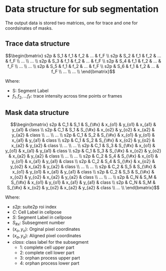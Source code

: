 # Data structure for sub segmentation

The output data is stored two matrices, one for trace and one for coordsinates of masks.


## Trace data structure
	
```math
\begin{bmatrix}
s2p & S_1 & f_1 & f_2 & ... & f_F \\ 
s2p & S_2 & f_1 & f_2 & ... & f_F \\
... \\
... \\
s2p & S_3 & f_1 & f_2 & ... & f_F \\
s2p & S_4 & f_1 & f_2 & ... & f_F \\
... \\
... \\

s2p & S_5 & f_1 & f_2 & ... & f_F \\
s2p & S_6 & f_1 & f_2 & ... & f_F \\
... \\
... \\
\end{bmatrix}
```

Where:
- S: Segment Label
- $f_1, f_2, ... f_F$: trace intensity across time points or frames


## Mask data structure

```math
\begin{bmatrix}
s2p & C_1 & S_1 & S_{\#x} & x_{o1} & y_{o1} & x_{a1} & y_{a1} & class \\
s2p & C_1 & S_1 & S_{\#x} & x_{o2} & y_{o2} & x_{a2} & y_{a2} & class \\
... \\
... \\
s2p & C_1 & S_2 & S_{\#x} & x_{o1} & y_{o1} & x_{a1} & y_{a1} & class \\
s2p & C_1 & S_2 & S_{\#x} & x_{o2} & y_{o2} & x_{a2} & y_{a2} & class \\
... \\
... \\
s2p & C_1 & S_3 & S_{\#x} & x_{o1} & y_{o1} & x_{a1} & y_{a1} & class \\
s2p & C_1 & S_3 & S_{\#x} & x_{o2} & y_{o2} & x_{a2} & y_{a2} & class \\
... \\
... \\
s2p & C_2 & S_4 & S_{\#x} & x_{o1} & y_{o1} & x_{a1} & y_{a1} & class \\
s2p & C_2 & S_4 & S_{\#x} & x_{o2} & y_{o2} & x_{a2} & y_{a2} & class \\
... \\
... \\
s2p & C_2 & S_5 & S_{\#x} & x_{o1} & y_{o1} & x_{a1} & y_{a1} & class \\
s2p & C_2 & S_5 & S_{\#x} & x_{o2} & y_{o2} & x_{a2} & y_{a2} & class \\
... \\
... \\
s2p & C_N & S_M & S_{\#x} & x_{o1} & y_{o1} & x_{a1} & y_{a1} & class \\
s2p & C_N & S_M & S_{\#x} & x_{o2} & y_{o2} & x_{a2} & y_{a2} & class \\
... \\

\end{bmatrix}
```

Where:
- $s2p$: suite2p roi index
- $C$: Cell Label in cellpose 
- $S$: Segment Label in cellpose 
- $S_{\#x}$: Subsegment number
- $(x_o, y_o)$: Orginal pixel coordinates
- $(x_a, y_a)$: Aligned pixel coordinates
- $class$: class label for the subsegment 
    - 1: complete cell upper part
    - 2: complete cell lower part
    - 3: orphan process upper part
    - 4: orphan process lower part





